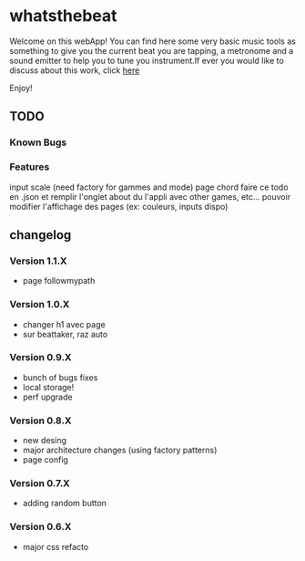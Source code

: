 # whatsthebeat

Welcome on this webApp!
You can find here some very basic music tools as something to give you the current beat you are tapping, a metronome and a sound emitter to help you to tune you instrument.If ever you would like to discuss about this work, click <a href="https://jgroc-de.github.io/">here</a>

Enjoy!

## TODO

### Known Bugs

### Features

input scale (need factory for gammes and mode)
page chord
faire ce todo en .json et remplir l'onglet about du l'appli avec
other games, etc…
pouvoir modifier l'affichage des pages (ex: couleurs, inputs dispo)

## changelog

### Version 1.1.X

- page followmypath

### Version 1.0.X

- changer h1 avec page
- sur beattaker, raz auto

### Version 0.9.X

- bunch of bugs fixes
- local storage!
- perf upgrade

### Version 0.8.X

- new desing
- major architecture changes (using factory patterns)
- page config

### Version 0.7.X

- adding random button

### Version 0.6.X

- major css refacto

